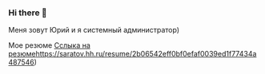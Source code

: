 ### Hi there 👋
Меня зовут Юрий и я системный администратор)

Мое резюме
[Сслыка на резюме](https://saratov.hh.ru/resume/2b06542eff0bf0efaf0039ed1f77434a487546)https://saratov.hh.ru/resume/2b06542eff0bf0efaf0039ed1f77434a487546)
